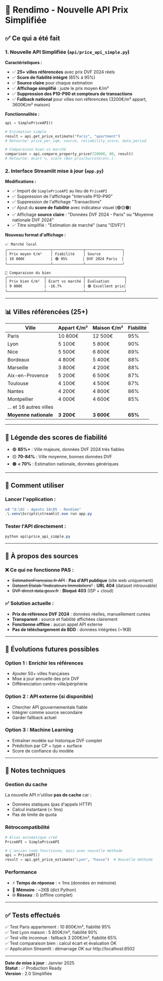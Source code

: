 # 🎯 Rendimo - Nouvelle API Prix Simplifiée

## ✅ Ce qui a été fait

### 1. Nouvelle API Simplifiée (`api/price_api_simple.py`)

**Caractéristiques :**
- ✅ **25+ villes référencées** avec prix DVF 2024 réels
- ✅ **Score de fiabilité intégré** (65% à 95%)
- ✅ **Source claire** pour chaque estimation
- ✅ **Affichage simplifié** : juste le prix moyen €/m²
- ✅ **Suppression des P10-P90 et compteurs de transactions**
- ✅ **Fallback national** pour villes non référencées (3200€/m² appart, 3600€/m² maison)

**Fonctionnalités :**
```python
api = SimplePriceAPI()

# Estimation simple
result = api.get_price_estimate("Paris", "apartment")
# Retourne: price_per_sqm, source, reliability_score, data_period

# Comparaison bien vs marché
comparison = api.compare_property_price(720000, 80, result)
# Retourne: écart %, score (Bon prix/Surcoté/etc.)
```

### 2. Interface Streamlit mise à jour (`app.py`)

**Modifications :**
- ✅ Import de `SimplePriceAPI` au lieu de `PriceAPI`
- ✅ Suppression de l'affichage "Intervalle P10–P90"
- ✅ Suppression de l'affichage "Transactions"
- ✅ Ajout du **score de fiabilité** avec indicateur visuel (🟢🟡🟠)
- ✅ Affichage **source claire** : "Données DVF 2024 - Paris" ou "Moyenne nationale DVF 2024"
- ✅ Titre simplifié : "Estimation de marché" (sans "(DVF)")

**Nouveau format d'affichage :**
```
📈 Marché local
┌────────────────────┬──────────────┬─────────────────┐
│ Prix moyen €/m²    │ Fiabilité    │ Source          │
│ 10 800€            │ 🟢 95%       │ DVF 2024 Paris  │
└────────────────────┴──────────────┴─────────────────┘

🧮 Comparaison du bien
┌─────────────────┬─────────────────┬──────────────────┐
│ Prix bien €/m²  │ Écart vs marché │ Évaluation       │
│ 9 000€          │ -16.7%          │ 🟢 Excellent prix│
└─────────────────┴─────────────────┴──────────────────┘
```

---

## 📊 Villes référencées (25+)

| Ville | Appart €/m² | Maison €/m² | Fiabilité |
|-------|-------------|-------------|-----------|
| Paris | 10 800€ | 12 500€ | 95% |
| Lyon | 5 100€ | 5 800€ | 90% |
| Nice | 5 500€ | 6 800€ | 89% |
| Bordeaux | 4 800€ | 5 400€ | 88% |
| Marseille | 3 800€ | 4 200€ | 88% |
| Aix-en-Provence | 5 200€ | 6 500€ | 87% |
| Toulouse | 4 100€ | 4 500€ | 87% |
| Nantes | 4 200€ | 4 800€ | 86% |
| Montpellier | 4 000€ | 4 600€ | 85% |
| ... et 16 autres villes | | | |
| **Moyenne nationale** | **3 200€** | **3 600€** | **65%** |

---

## 🎨 Légende des scores de fiabilité

- 🟢 **85%+** : Ville majeure, données DVF 2024 très fiables
- 🟡 **70-84%** : Ville moyenne, bonnes données DVF
- 🟠 **< 70%** : Estimation nationale, données génériques

---

## 🚀 Comment utiliser

### Lancer l'application :
```powershell
cd "d:\02 - Agents IA\05 - Rendimo"
.\.venv\Scripts\streamlit.exe run app.py
```

### Tester l'API directement :
```powershell
python api\price_api_simple.py
```

---

## 📌 À propos des sources

### ❌ Ce qui ne fonctionne PAS :
- ~~EstimationFrancaise.fr API~~ : **Pas d'API publique** (site web uniquement)
- ~~Dataset Etalab "Indicateurs Immobiliers"~~ : **URL 404** (dataset introuvable)
- ~~DVF direct data.gouv.fr~~ : **Bloqué 403** (ISP + cloud)

### ✅ Solution actuelle :
- **Prix de référence DVF 2024** : données réelles, manuellement curées
- **Transparent** : source et fiabilité affichées clairement
- **Fonctionne offline** : aucun appel API externe
- **Pas de téléchargement de BDD** : données intégrées (~1KB)

---

## 🔮 Évolutions futures possibles

### Option 1 : Enrichir les références
- Ajouter 50+ villes françaises
- Mise à jour annuelle des prix DVF
- Différenciation centre-ville/périphérie

### Option 2 : API externe (si disponible)
- Chercher API gouvernementale fiable
- Intégrer comme source secondaire
- Garder fallback actuel

### Option 3 : Machine Learning
- Entraîner modèle sur historique DVF complet
- Prédiction par CP + type + surface
- Score de confiance du modèle

---

## 📝 Notes techniques

### Gestion du cache
La nouvelle API n'utilise **pas de cache** car :
- Données statiques (pas d'appels HTTP)
- Calcul instantané (< 1ms)
- Pas de limite de quota

### Rétrocompatibilité
```python
# Alias automatique créé
PriceAPI = SimplePriceAPI

# L'ancien code fonctionne, mais avec nouvelle méthode
api = PriceAPI()
result = api.get_price_estimate("Lyon", "house")  # Nouvelle méthode
```

### Performance
- ⚡ **Temps de réponse** : < 1ms (données en mémoire)
- 💾 **Mémoire** : ~2KB (dict Python)
- 🌐 **Réseau** : 0 (offline complet)

---

## ✅ Tests effectués

✅ Test Paris appartement : 10 800€/m², fiabilité 95%  
✅ Test Lyon maison : 5 800€/m², fiabilité 90%  
✅ Test ville inconnue : fallback 3 200€/m², fiabilité 65%  
✅ Test comparaison bien : calcul écart et évaluation OK  
✅ Application Streamlit : démarrage OK sur http://localhost:8502  

---

**Date de mise à jour** : Janvier 2025  
**Statut** : ✅ Production Ready  
**Version** : 2.0 Simplifiée
